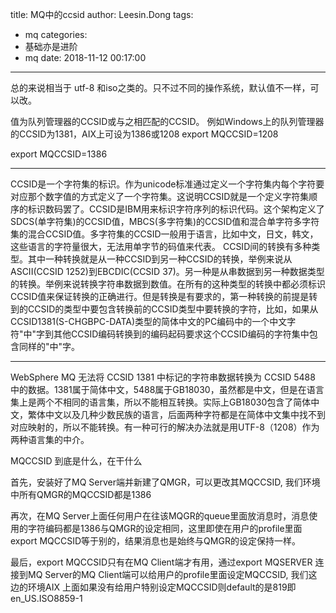 title: MQ中的ccsid
author: Leesin.Dong
tags:
  - mq
categories:
  - 基础亦是进阶
  - mq
date: 2018-11-12 00:17:00
---
总的来说相当于  utf-8 和iso之类的。只不过不同的操作系统，默认值不一样，可以改。

值为队列管理器的CCSID或与之相匹配的CCSID。
例如Windows上的队列管理器的CCSID为1381，AIX上可设为1386或1208
export MQCCSID=1208


export MQCCSID=1386


--------------------------------------
CCSID是一个字符集的标识。作为unicode标准通过定义一个字符集内每个字符要对应那个数字值的方式定义了一个字符集。这说明CCSID就是一个定义字符集顺序的标识数码罢了。CCSID是IBM用来标识字符序列的标识代码。这个架构定义了SDCS(单字符集)的CCSID值，MBCS(多字符集)的CCSID值和混合单字符多字符集的混合CCSID值。多字符集的CCSID一般用于语言，比如中文，日文，韩文，这些语言的字符量很大，无法用单字节的码值来代表。
CCSID间的转换有多种类型。其中一种转换就是从一种CCSID到另一种CCSID的转换，举例来说从ASCII(CCSID 1252)到EBCDIC(CCSID 37)。另一种是从串数据到另一种数据类型的转换。举例来说转换字符串数据到数值。在所有的这种类型的转换中都必须标识CCSID值来保证转换的正确进行。但是转换是有要求的，第一种转换的前提是转到的CCSID的类型中要包含转换前的CCSID类型中要转换的字符，比如，如果从CCSID1381(S-CHGBPC-DATA)类型的简体中文的PC编码中的一个中文字符"中"字到其他CCSID编码转换到的编码起码要求这个CCSID编码的字符集中包含同样的"中"字。

-----------------------------------------------
WebSphere MQ 无法将 CCSID 1381 中标记的字符串数据转换为 CCSID 5488 中的数据。1381属于简体中文，5488属于GB18030，虽然都是中文，但是在语言集上是两个不相同的语言集，所以不能相互转换。实际上GB18030包含了简体中文，繁体中文以及几种少数民族的语言，后面两种字符都是在简体中文集中找不到对应映射的，所以不能转换。有一种可行的解决办法就是用UTF-8（1208）作为两种语言集的中介。


MQCCSID 到底是什么，在干什么

首先，安装好了MQ Server端并新建了QMGR，可以更改其MQCCSID, 我们环境中所有QMGR的MQCCSID都是1386

再次，在MQ Server上面任何用户在往该MQGR的queue里面放消息时，消息使用的字符编码都是1386与QMGR的设定相同，这里即使在用户的profile里面export MQCCSID等于别的，结果消息也是始终与QMGR的设定保持一样。

最后，export MQCCSID只有在MQ Client端才有用，通过export MQSERVER 连接到MQ Server的MQ Client端可以给用户的profile里面设定MQCCSID, 我们这边的环境AIX 上面如果没有给用户特别设定MQCCSID则default的是819即en_US.ISO8859-1